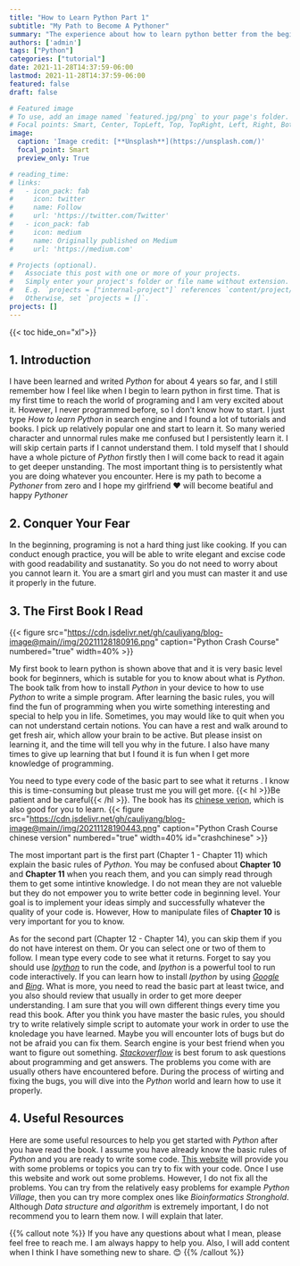 ```yaml
---
title: "How to Learn Python Part 1"
subtitle: "My Path to Become A Pythoner"
summary: "The experience about how to learn python better from the beginer"
authors: ['admin']
tags: ["Python"]
categories: ["tutorial"]
date: 2021-11-28T14:37:59-06:00
lastmod: 2021-11-28T14:37:59-06:00
featured: false
draft: false

# Featured image
# To use, add an image named `featured.jpg/png` to your page's folder.
# Focal points: Smart, Center, TopLeft, Top, TopRight, Left, Right, BottomLeft, Bottom, BottomRight.
image:
  caption: 'Image credit: [**Unsplash**](https://unsplash.com/)'
  focal_point: Smart
  preview_only: True

# reading_time: 
# links:
#   - icon_pack: fab
#     icon: twitter
#     name: Follow
#     url: 'https://twitter.com/Twitter'
#   - icon_pack: fab
#     icon: medium
#     name: Originally published on Medium
#     url: 'https://medium.com'

# Projects (optional).
#   Associate this post with one or more of your projects.
#   Simply enter your project's folder or file name without extension.
#   E.g. `projects = ["internal-project"]` references `content/project/deep-learning/index.md`.
#   Otherwise, set `projects = []`.
projects: []
---
```

{{< toc hide_on="xl">}}

## 1. Introduction

I have been learned and writed *Python* for about 4 years so far, and I still remember how I feel like when I begin to learn python in first time.  That is my first time to reach the world of programing and I am very excited about it. However, I never programmed before, so I don't know how to start. I just type *How to learn Python* in search engine and I found a lot of tutorials and books. I pick up relatively popular one and start to learn it. So many weried character and unnormal rules make me confused but I persistently learn it. I will skip certain parts if I cannot understand them. I told myself that I should have a whole picture of *Python* firstly then I will come back to read it again to get deeper unstanding. The most important thing is to persistently what you are doing whatever you encounter.  Here is my path to become a  *Pythoner* from zero and I hope my girlfriend :heart: will become beatiful and happy *Pythoner*

## 2. Conquer Your Fear

In the beginning, programing is not a hard thing just like cooking. If you can conduct enough practice, you will be able to write elegant and excise code with good readability and sustanatity.  So you do not need to worry about you cannot learn it. You are a smart girl and you must can master it and use it properly in the future.

## 3. The First Book I Read

{{< figure src="https://cdn.jsdelivr.net/gh/cauliyang/blog-image@main//img/20211128180916.png" caption="Python Crash Course" numbered="true" width=40% >}} 

My first book to learn python is shown above that and it is very basic level book for beginners, which is sutable for you  to know about what is *Python*. The book talk  from how to install *Python* in your device to how to use *Python* to write a simple program.  After learning the basic rules,  you will find the fun of programming when you wirte something interesting and special to help you in life. Sometimes, you may would like to quit when you can not understand certain notions. You can have a rest and walk around to get fresh air, which allow your brain to be active.  But please insist on learning it, and the time will tell you why in the future. I also have many times to give up learning that but I found it is fun when I get more knowledge of programming. 

You need to type every code of the basic part to see what it returns . I know this is time-consuming but please trust me you will get more. {{< hl >}}Be patient and be careful{{< /hl >}}. The book has its [chinese verion](http://product.dangdang.com/29280602.html), which is also good for you to learn.
{{< figure src="https://cdn.jsdelivr.net/gh/cauliyang/blog-image@main//img/20211128190443.png" caption="Python Crash Course chinese version" numbered="true" width=40% id="crashchinese" >}} 

The most important part is the first part (Chapter 1 - Chapter 11) which  explain the basic rules of *Python*.  You may be confused about **Chapter 10** and **Chapter 11** when you reach them,  and you can simply read through them to get some intintive knowledge. I do not mean they are not valueble but they do not empower you to write better code in beginning level. Your goal is to implement your ideas simply and successfully whatever the quality of your code is.  However, How to manipulate files of **Chapter 10** is  very important for you to know.

As for the second part (Chapter 12 - Chapter 14),  you can skip them if you do not have interest on them. Or you can select one or two of them to follow. I mean type every code to see what it returns.  Forget to say you should use [*Ipython*][] to run the code, and *Ipython* is a powerful tool to run code interactively. If you can learn how to install *Ipython* by using [*Google*] and [*Bing*]. What is more,  you need to read the basic part at least twice, and you also should review that usually in order to get more deeper understanding. I am sure that you will own different things every time you read this book.  After you think you have master the basic rules, you should try to write relatively simple script to automate your work in order to use the knoledage you have learned. Maybe you will encounter lots of bugs but do not be afraid  you can fix them. Search engine is your best friend when you want to figure out something.  [*Stackoverflow*][] is best forum to ask questions about programming and get answers. The problems you come with are usually others have encountered before. During the process of wirting and fixing the bugs,  you will dive into the *Python* world and learn how to use it properly.

## 4. Useful Resources

Here are some useful resources to help you get started with *Python* after you have read the book. I assume you have already know the basic rules of *Python* and you are ready to write some code.
[This website][] will provide you with some problems or topics you can try to fix with your code. Once I use this website and work out some problems. However, I do not fix all the problems.  You can try from the relatively easy problems for example *Python Village*,  then you can try more complex ones like *Bioinformatics Stronghold*. Although *Data structure and algorithm* is extremely important,  I do not recommend you to learn them now. I will explain that later.

{{% callout note %}}
If you have any questions about what I mean, please feel free to reach me. I am  always happy to help you. Also, I will add content when I  think I have something new to share. :blush:
{{% /callout %}}

<!-- link -->
[*Ipython*]: https://ipython.org/
[*Google*]: https://www.google.com/
[*Bing*]: https://www.bing.com/
[*Stackoverflow*]: https://stackoverflow.com/
[This website]: https://rosalind.info/problems/locations/